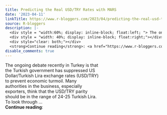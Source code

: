 ```yaml
---
title: Predicting the Real USD/TRY Rates with MARS
date: '2023-04-11'
linkTitle: https://www.r-bloggers.com/2023/04/predicting-the-real-usd-try-rates-with-mars/
source: R-bloggers
description: |-
  <div style = "width:60%; display: inline-block; float:left; "> The ongoing debate recently in Turkey is that the Turkish government has suppressed US Dollar/Turkish Lira exchange rates (USD/TRY) to prevent economic turmoil. Many authorities in the business, especially exporters, think that the USD/TRY parity should be in the range of 24-25 Turkish Lira. To look through ...</div>
  <div style = "width: 40%; display: inline-block; float:right;"></div>
  <div style="clear: both;"></div>
  <strong>Continue reading</strong>: <a href="https://www.r-bloggers.com/2023/04/predicting-the-real-usd-try-rates-wi ...
disable_comments: true
---
```

<div style = "width:60%; display: inline-block; float:left; "> The ongoing debate recently in Turkey is that the Turkish government has suppressed US Dollar/Turkish Lira exchange rates (USD/TRY) to prevent economic turmoil. Many authorities in the business, especially exporters, think that the USD/TRY parity should be in the range of 24-25 Turkish Lira. To look through ...</div>
<div style = "width: 40%; display: inline-block; float:right;"></div>
<div style="clear: both;"></div>
<strong>Continue reading</strong>: <a href="https://www.r-bloggers.com/2023/04/predicting-the-real-usd-try-rates-wi ...